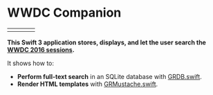 WWDC Companion
==============

|         |         |         |         |
| :-----: | :-----: | :-----: | :-----: |
| [](Images/Screen1.png) | [](Images/Screen2.png) | [](Images/Screen3.png) | [](Images/Screen4.png) |

**This Swift 3 application stores, displays, and let the user search the [WWDC 2016 sessions](https://developer.apple.com/videos/wwdc2016/).**

It shows how to:

- **Perform full-text search** in an SQLite database with [GRDB.swift](http://github.com/groue/GRDB.swift).
- **Render HTML templates** with [GRMustache.swift](https://github.com/groue/GRMustache.swift).

